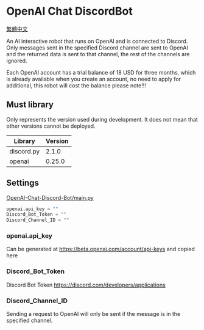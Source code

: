 # OpenAI Chat DiscordBot
[繁體中文](https://github.com/FanYueee/OpenAI-Chat-Discord-Bot/blob/main/readme_zh.md)

An AI interactive robot that runs on OpenAI and is connected to Discord.
Only messages sent in the specified Discord channel are sent to OpenAI and the returned data is sent to that channel, the rest of the channels are ignored.

Each OpenAI account has a trial balance of 18 USD for three months, which is already available when you create an account, no need to apply for additional, this robot will cost the balance please note!!!
## Must library
Only represents the version used during development. It does not mean that other versions cannot be deployed.

| Library | Version |
|-------------|---------|
| discord.py  | 2.1.0   |
| openai      | 0.25.0  |

## Settings
[OpenAI-Chat-Discord-Bot/main.py](https://github.com/FanYueee/OpenAI-Chat-Discord-Bot/blob/main/main.py)
```py
openai.api_key = ""
Discord_Bot_Token = ""
Discord_Channel_ID = ""
```
### openai.api_key
Can be generated at https://beta.openai.com/account/api-keys and copied here
### Discord_Bot_Token
Discord Bot Token https://discord.com/developers/applications
### Discord_Channel_ID
Sending a request to OpenAI will only be sent if the message is in the specified channel.
